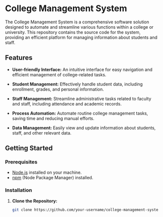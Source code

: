 # College Management System

The College Management System is a comprehensive software solution designed to automate and streamline various functions within a college or university. This repository contains the source code for the system, providing an efficient platform for managing information about students and staff.

## Features

- **User-friendly Interface:** An intuitive interface for easy navigation and efficient management of college-related tasks.
  
- **Student Management:** Effectively handle student data, including enrollment, grades, and personal information.

- **Staff Management:** Streamline administrative tasks related to faculty and staff, including attendance and academic records.

- **Process Automation:** Automate routine college management tasks, saving time and reducing manual efforts.

- **Data Management:** Easily view and update information about students, staff, and other relevant data.

## Getting Started

### Prerequisites

- [Node.js](https://nodejs.org/) installed on your machine.
- [npm](https://www.npmjs.com/) (Node Package Manager) installed.

### Installation

1. **Clone the Repository:**
   ```bash
   git clone https://github.com/your-username/college-management-system.git
